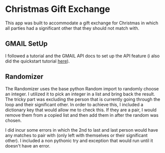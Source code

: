 # Christmas Gift Exchange
This app was built to accommodate a gift exchange for Christmas in which all parties had a significant other that they should not match with.  

## GMAIL SetUp
I followed a tutorial and the GMAIL API docs to set up the API feature (i also did the quickstart tutorial [here](https://developers.google.com/gmail/api/quickstart/python)).

## Randomizer
The Randomizer uses the base python Random import to randomly choose an integer.  I utilized it to pick an integer in a list and bring back the result.  The tricky part was excluding the person that is currently going through the loop and their significant other. In order to achieve this, I included a dictionary key that would allow me to check this.  If they are a pair, I would remove them from a copied list and then add them in after the random was chosen.  

I did incur some errors in which the 2nd to last and last person would have any matches to pair with (only left with themselves or their significant other).  I included a non pythonic try and exception that would run until it doesn't have an error. 
